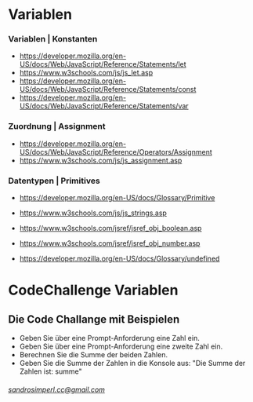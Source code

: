 # Variablen

### Variablen | Konstanten
- https://developer.mozilla.org/en-US/docs/Web/JavaScript/Reference/Statements/let
- https://www.w3schools.com/js/js_let.asp
- https://developer.mozilla.org/en-US/docs/Web/JavaScript/Reference/Statements/const
- https://developer.mozilla.org/en-US/docs/Web/JavaScript/Reference/Statements/var

### Zuordnung | Assignment
- https://developer.mozilla.org/en-US/docs/Web/JavaScript/Reference/Operators/Assignment
- https://www.w3schools.com/js/js_assignment.asp

### Datentypen | Primitives
- https://developer.mozilla.org/en-US/docs/Glossary/Primitive

- https://www.w3schools.com/js/js_strings.asp
- https://www.w3schools.com/jsref/jsref_obj_boolean.asp
- https://www.w3schools.com/jsref/jsref_obj_number.asp
- https://developer.mozilla.org/en-US/docs/Glossary/undefined


# CodeChallenge Variablen

## Die Code Challange mit Beispielen

* Geben Sie über eine Prompt-Anforderung eine Zahl ein.
* Geben Sie über eine Prompt-Anforderung eine zweite Zahl ein.
* Berechnen Sie die Summe der beiden Zahlen.
* Geben Sie die Summe der Zahlen in die Konsole aus: "Die Summe der Zahlen ist: summe"


###### sandrosimperl.cc@gmail.com